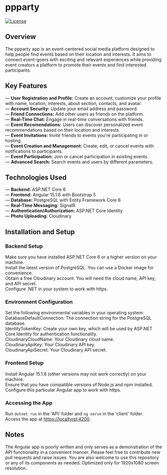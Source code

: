 # ppparty
[![License](https://img.shields.io/badge/license-MIT-blue.svg)](LICENSE)

## Overview
The ppparty app is an event-centered social media platform designed to help people find events based on their location and interests. It aims to connect event-goers with exciting and relevant experiences while providing event creators a platform to promote their events and find interested participants.

## Key Features
— **User Registration and Profile:** Create an account, customize your profile with name, location, interests, about section, contacts, and avatar.<br>
— **Account Security:** Update your email address and password.<br>
— **Friend Connections:** Add other users as friends on the platform.<br>
— **Real-Time Chat:** Engage in real-time conversations with friends.<br>
— **Event Recomendations:** Users can discover personalized event recommendations based on their location and interests.<br>
— **Event Invitations:** Invite friends to events you're participating in or hosting.<br>
— **Event Creation and Management:** Create, edit, or cancel events with notifications to participants.<br>
— **Event Participation:** Join or cancel participation in existing events.<br>
— **Advanced Search:** Search events and users by different parameters.

## Technologies Used
— **Backend:** ASP.NET Core 6<br>
— **Frontend:** Angular 15.1.6 with Bootstrap 5<br>
— **Database:** PostgreSQL with Entity Framework Core 6<br>
— **Real-Time Messaging:** SignalR<br>
— **Authentication/Authorization:** ASP.NET Core Identity<br>
— **Photo Uploading:** Cloudinary

## Installation and Setup
### Backend Setup
Make sure you have installed ASP.NET Core 6 or a higher version on your machine.<br>
Install the latest version of PostgreSQL. You can use a Docker image for convenience.<br>
Obtain a free Cloudinary account. You will need the cloud name, API key, and API secret.<br>
Configure .NET in your system to work with https.

### Environment Configuration
Set the following environmental variables in your operating system:<br>
DatabaseDefaultConnection: The connection string for the PostgreSQL database.<br>
IdentityTokenKey: Create your own key, which will be used by ASP.NET Core Identity for authentication functionality.<br>
CloudinaryCloudName: Your Cloudinary cloud name.<br>
CloudinaryApiKey: Your Cloudinary API key.<br>
CloudinaryApiSecret: Your Cloudinary API secret.

### Frontend Setup
Install Angular 15.1.6 (other versions may not work correctly) on your machine.<br>
Ensure that you have compatible versions of Node.js and npm installed.<br>
Configure this particular Angular app to work with https.

### Accessing the App
Run `dotnet run` in the 'API' folder and `ng serve` in the 'client' folder.<br>
Access the app at [https://localhost:4200](https://localhost:4200).

## Notes
The Angular app is poorly written and only serves as a demonstration of the API functionality in a convenient manner. Please feel free to contribute new pull requests and raise issues. You are also welcome to use this repository or any of its components as needed. Optimized only for 1920x1080 screen resolution.
